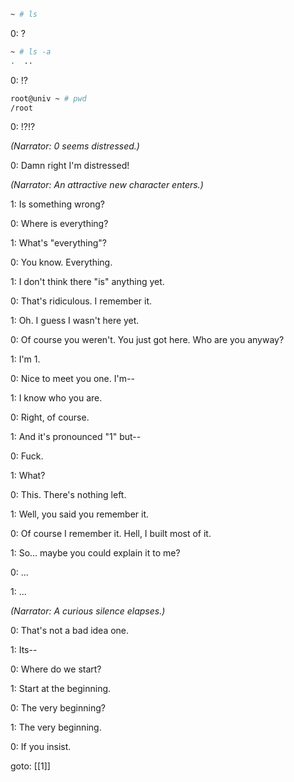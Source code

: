 
```sh
~ # ls
```

0: ?

```sh
~ # ls -a
.  ..
```

0: !?

```sh
root@univ ~ # pwd
/root
```

0: !?!?

_(Narrator: 0 seems distressed.)_

0: Damn right I'm distressed!

_(Narrator: An attractive new character enters.)_

1: Is something wrong?

0: Where is everything?

1: What's "everything"?

0: You know. Everything.

1: I don't think there "is" anything yet.

0: That's ridiculous. I remember it.

1: Oh. I guess I wasn't here yet.

0: Of course you weren't. You just got here. Who are you anyway?

1: I'm 1.

0: Nice to meet you one. I'm--

1: I know who you are.

0: Right, of course.

1: And it's pronounced "1" but--

0: Fuck.

1: What?

0: This. There's nothing left.

1: Well, you said you remember it.

0: Of course I remember it. Hell, I built most of it.

1: So... maybe you could explain it to me?

0: ...

1: ...

_(Narrator: A curious silence elapses.)_

0: That's not a bad idea one.

1: Its--

0: Where do we start?

1: Start at the beginning.

0: The very beginning?

1: The very beginning.

0: If you insist.

goto: [[1]]
